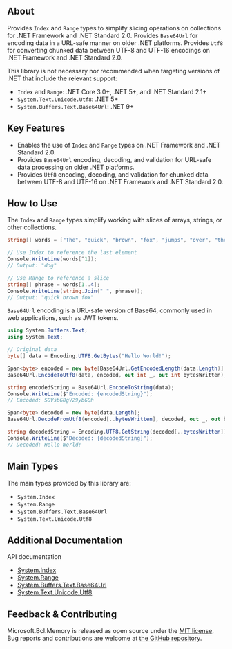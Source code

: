 ## About

Provides `Index` and `Range` types to simplify slicing operations on collections for .NET Framework and .NET Standard 2.0.
Provides `Base64Url` for encoding data in a URL-safe manner on older .NET platforms.
Provides `Utf8` for converting chunked data between UTF-8 and UTF-16 encodings on .NET Framework and .NET Standard 2.0.

This library is not necessary nor recommended when targeting versions of .NET that include the relevant support:

* `Index` and `Range`: .NET Core 3.0+, .NET 5+, and .NET Standard 2.1+
* `System.Text.Unicode.Utf8`: .NET 5+
* `System.Buffers.Text.Base64Url`: .NET 9+

## Key Features

<!-- The key features of this package -->

* Enables the use of `Index` and `Range` types on .NET Framework and .NET Standard 2.0.
* Provides `Base64Url` encoding, decoding, and validation for URL-safe data processing on older .NET platforms.
* Provides `Utf8` encoding, decoding, and validation for chunked data between UTF-8 and UTF-16 on .NET Framework and .NET Standard 2.0.

## How to Use

<!-- A compelling example on how to use this package with code, as well as any specific guidelines for when to use the package -->

The `Index` and `Range` types simplify working with slices of arrays, strings, or other collections.

```csharp
string[] words = ["The", "quick", "brown", "fox", "jumps", "over", "the", "lazy", "dog"];

// Use Index to reference the last element
Console.WriteLine(words[^1]);
// Output: "dog"

// Use Range to reference a slice
string[] phrase = words[1..4];
Console.WriteLine(string.Join(" ", phrase));
// Output: "quick brown fox"
```

`Base64Url` encoding is a URL-safe version of Base64, commonly used in web applications, such as JWT tokens.

```csharp
using System.Buffers.Text;
using System.Text;

// Original data
byte[] data = Encoding.UTF8.GetBytes("Hello World!");

Span<byte> encoded = new byte[Base64Url.GetEncodedLength(data.Length)];
Base64Url.EncodeToUtf8(data, encoded, out int _, out int bytesWritten);

string encodedString = Base64Url.EncodeToString(data);  
Console.WriteLine($"Encoded: {encodedString}");
// Encoded: SGVsbG8gV29ybGQh

Span<byte> decoded = new byte[data.Length];
Base64Url.DecodeFromUtf8(encoded[..bytesWritten], decoded, out _, out bytesWritten);

string decodedString = Encoding.UTF8.GetString(decoded[..bytesWritten]);
Console.WriteLine($"Decoded: {decodedString}");
// Decoded: Hello World!
```

## Main Types

<!-- The main types provided in this library -->

The main types provided by this library are:

* `System.Index`
* `System.Range`
* `System.Buffers.Text.Base64Url`
* `System.Text.Unicode.Utf8`

## Additional Documentation

<!-- Links to further documentation. Remove conceptual documentation if not available for the library. -->

API documentation

* [System.Index](https://learn.microsoft.com/dotnet/api/system.index)
* [System.Range](https://learn.microsoft.com/dotnet/api/system.range)
* [System.Buffers.Text.Base64Url](https://learn.microsoft.com/dotnet/api/system.buffers.text.base64url)
* [System.Text.Unicode.Utf8](https://learn.microsoft.com/dotnet/api/system.text.unicode.utf8)

## Feedback & Contributing

<!-- How to provide feedback on this package and contribute to it -->

Microsoft.Bcl.Memory is released as open source under the [MIT license](https://licenses.nuget.org/MIT).
Bug reports and contributions are welcome at [the GitHub repository](https://github.com/dotnet/runtime).
